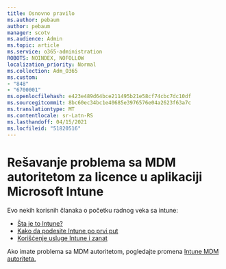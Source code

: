 ```yaml
---
title: Osnovno pravilo
ms.author: pebaum
author: pebaum
manager: scotv
ms.audience: Admin
ms.topic: article
ms.service: o365-administration
ROBOTS: NOINDEX, NOFOLLOW
localization_priority: Normal
ms.collection: Adm_O365
ms.custom:
- "848"
- "6700001"
ms.openlocfilehash: e423e489d64bce211495b21e58cf74cbc7dc10df
ms.sourcegitcommit: 8bc60ec34bc1e40685e3976576e04a2623f63a7c
ms.translationtype: MT
ms.contentlocale: sr-Latn-RS
ms.lasthandoff: 04/15/2021
ms.locfileid: "51820516"
---
```

# <a name="troubleshoot-issues-with-mdm-authority-in-microsoft-intune"></a>Rešavanje problema sa MDM autoritetom za licence u aplikaciji Microsoft Intune

Evo nekih korisnih članaka o početku radnog veka sa intune:

- [Šta je to Intune?](https://docs.microsoft.com/intune/what-is-intune)
- [Kako da podesite Intune po prvi put](https://docs.microsoft.com/intune/setup-steps)
- [Korišćenje usluge Intune i zanat](https://docs.microsoft.com/intune/tutorial-walkthrough-intune-portal)

Ako imate problema sa MDM autoritetom, pogledajte promena [Intune MDM autoriteta.](https://docs.microsoft.com/alchemyinsights/change-mdm-authority)
